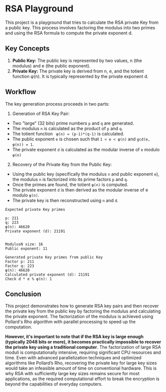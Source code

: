 # RSA Playground

This project is a playground that tries to calculate the RSA private Key from a public key.
This process involves factoring the modulus into two primes and using the RSA formula to compute the private exponent d.

## Key Concepts

1. **Public Key:** The public key is represented by two values, n (the modulus) and e (the public exponent).
2. **Private Key:** The private key is derived from n, e, and the totient function φ(n). It is typically represented by the private exponent d.

## Workflow

The key generation process proceeds in two parts:

1. Generation of RSA Key Pair:

* Two "large" (32 bits) prime numbers `p` and `q` are generated.
* The modulus `n` is calculated as the product of `p` and `q`.
* The totient function ` φ(n) = (p-1)*(q-1)` is calculated.
* The public exponent `e` is chosen such that `1 < e < φ(n)` and `gcd(e, φ(n)) = 1`.
* The private exponent `d` is calculated as the modular inverse of `e` modulo `φ(n)`

2. Recovery of the Private Key from the Public Key:

* Using the public key (specifically the modulus `n` and public exponent `e`), the modulus `n` is factorized into its prime factors `p` and `q`.
* Once the primes are found, the totient `φ(n)` is computed.
* The private exponent `d` is then derived as the modular inverse of e modulo `φ(n)`.
* The private key is then reconstructed using `n` and `d`.

```shell
Expected private Key primes

p: 211
q: 223
φ(n): 46620
Private exponent (d): 21191


ModulusN size: 16
Public exponent: 11

Generated private Key primes from public Key
Factor p: 211
Factor q: 223
φ(n): 46620
Calculated private exponent (d): 21191
Check d * e % φ(n): 1
```

## Conclusion

This project demonstrates how to generate RSA key pairs and then recover the private key from the public key by factoring the modulus and calculating the private exponent. The factorization of the modulus is achieved using Pollard's Rho algorithm with parallel processing to speed up the computation.

**However, it's important to note that if the RSA key is large enough (typically 2048 bits or more), it becomes practically impossible to recover the private key using a traditional computer**. The factorization of large RSA moduli is computationally intensive, requiring significant CPU resources and time. Even with advanced parallelization techniques and optimized algorithms like Pollard’s Rho, recovering the private key for large key sizes would take an infeasible amount of time on conventional hardware. This is why RSA with sufficiently large key sizes remains secure for most applications, as the required computational effort to break the encryption is beyond the capabilities of everyday computers.